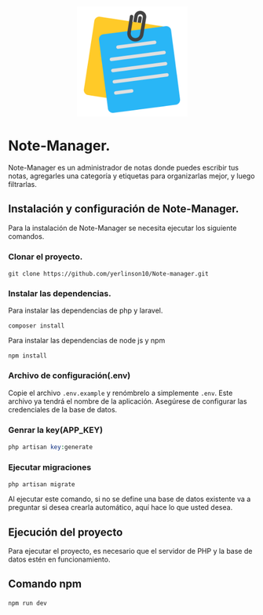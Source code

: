 <p align="center"><img src="logo.png" width="225" alt="Note-Manager logo"></p>

# Note-Manager.
Note-Manager es un administrador de notas donde puedes escribir tus notas, agregarles una categoría y etiquetas para organizarlas mejor, y luego filtrarlas.

## Instalación y configuración de Note-Manager.
Para la instalación de Note-Manager se necesita ejecutar los siguiente comandos.

### Clonar el proyecto.

```console
git clone https://github.com/yerlinson10/Note-manager.git
```
### Instalar las dependencias.
Para instalar las dependencias de php y laravel.
 ```console
composer install
 ```
Para instalar las dependencias de node js y npm
```console
npm install
```
### Archivo de configuración(.env)
Copie el archivo ``.env.example`` y renómbrelo a simplemente ``.env``. Este archivo ya tendrá el nombre de la aplicación. Asegúrese de configurar las credenciales de la base de datos.

### Genrar la key(APP_KEY)
```php
php artisan key:generate
```

### Ejecutar migraciones

```console
php artisan migrate
```
Al ejecutar este comando, si no se define una base de datos existente va a preguntar si desea crearla automático, aquí hace lo que usted desea.

## Ejecución del proyecto
Para ejecutar el proyecto, es necesario que el servidor de PHP y la base de datos estén en funcionamiento.
## Comando npm
```console
npm run dev
```
